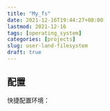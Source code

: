 ```yaml
---
title: "My_fs"
date: 2021-12-16T19:44:27+08:00
lastmod: 2021-12-16
tags: [operating_system]
categories: [projects]
slug: user-land-filesystem
draft: true
---
```

## 配置
快捷配置环境：
```
